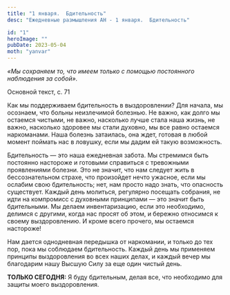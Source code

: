 ```yaml
---
title: "1 января.  Бдительность"
desc: "Ежедневные размышления АН - 1 января.  Бдительность"

id: "1"
heroImage: ""
pubDate: 2023-05-04
moth: "yanvar"
---
```


_«Мы сохраняем то, что имеем только с помощью постоянного наблюдения за
собой»._

Основной текст, с. 71

Как мы поддерживаем бдительность в выздоровлении? Для начала, мы осознаем, что
больны неизлечимой болезнью. Не важно, как долго мы остаемся чистыми, не
важно, насколько лучше стала наша жизнь, не важно, насколько здоровее мы стали
духовно, мы все равно остаемся наркоманами. Наша болезнь затаилась, она ждет,
готовая в любой момент поймать нас в ловушку, если мы дадим ей такую
возможность.

Бдительность — это наша ежедневная забота. Мы стремимся быть постоянно
настороже и готовыми справиться с тревожными проявлениями болезни. Это не
значит, что нам следует жить в бессознательном страхе, что произойдет нечто
ужасное, если мы ослабим свою бдительность; нет, нам просто надо знать, что
опасность существует. Каждый день молиться, регулярно посещать собрания, не
идти на компромисс с духовными принципами — это значит быть бдительными. Мы
делаем инвентаризацию, если это необходимо, делимся с другими, когда нас
просят об этом, и бережно относимся к своему выздоровлению. И кроме всего
прочего, мы остаемся настороже!

Нам дается однодневная передышка от наркомании, и только до тех пор, пока мы
соблюдаем бдительность. Каждый день мы применяем принципы выздоровления во
всех наших делах, и каждый вечер мы благодарим нашу Высшую Силу за еще один
чистый день.

**ТОЛЬКО СЕГОДНЯ:** Я буду бдительным, делая все, что необходимо для защиты
моего выздоровления.
